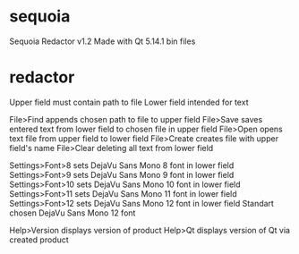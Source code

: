 # sequoia
Sequoia Redactor v1.2 
Made with Qt 5.14.1
bin files

# redactor
Upper field must contain path to file
Lower field intended for text

File>Find appends chosen path to file to upper field
File>Save saves entered text from lower field to chosen file in upper field
File>Open opens text file from upper field to lower field
File>Create creates file with upper field's name
File>Clear deleting all text from lower field

Settings>Font>8 sets DejaVu Sans Mono 8 font in lower field
Settings>Font>9 sets DejaVu Sans Mono 9 font in lower field
Settings>Font>10 sets DejaVu Sans Mono 10 font in lower field
Settings>Font>11 sets DejaVu Sans Mono 11 font in lower field
Settings>Font>12 sets DejaVu Sans Mono 12 font in lower field
Standart chosen DejaVu Sans Mono 12 font

Help>Version displays version of product
Help>Qt displays version of Qt via created product
